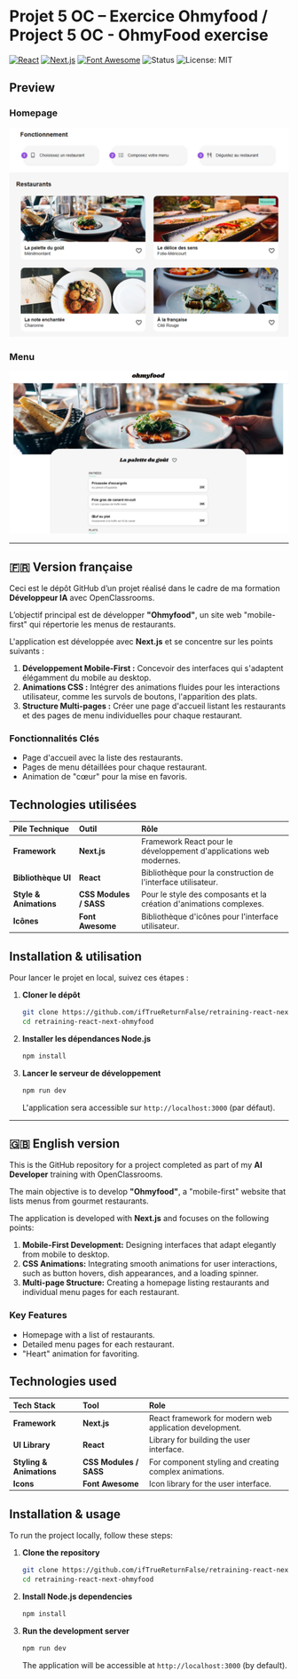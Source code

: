 # Projet 5 OC – Exercice Ohmyfood / Project 5 OC - OhmyFood exercise

[![React](https://img.shields.io/badge/React-%2320232a.svg?logo=react&logoColor=%2361DAFB)](#)
[![Next.js](https://img.shields.io/badge/Next.js-black?logo=next.js&logoColor=white)](#)
[![Font Awesome](https://img.shields.io/badge/Font%20Awesome-528DD7?logo=fontawesome&logoColor=white)](#)
![Status](https://img.shields.io/badge/Status-Completed-brightgreen)
![License: MIT](https://img.shields.io/badge/License-MIT-blue)

## Preview

### Homepage

![Homepage preview](./preview_02.png)

### Menu

![Menu preview](./preview_01.png)

---

## 🇫🇷 Version française

Ceci est le dépôt GitHub d’un projet réalisé dans le cadre de ma formation **Développeur IA** avec OpenClassrooms.

L’objectif principal est de développer **"Ohmyfood"**, un site web "mobile-first" qui répertorie les menus de restaurants. 

L'application est développée avec **Next.js** et se concentre sur les points suivants :

1.  **Développement Mobile-First :** Concevoir des interfaces qui s'adaptent élégamment du mobile au desktop.
2.  **Animations CSS :** Intégrer des animations fluides pour les interactions utilisateur, comme les survols de boutons, l'apparition des plats.
3.  **Structure Multi-pages :** Créer une page d'accueil listant les restaurants et des pages de menu individuelles pour chaque restaurant.

### Fonctionnalités Clés

-   Page d'accueil avec la liste des restaurants.
-   Pages de menu détaillées pour chaque restaurant.
-   Animation de "cœur" pour la mise en favoris.

## Technologies utilisées

| Pile Technique| Outil | Rôle |
| :--------------------- | :-------------- | :-------------- |
| **Framework**          | **Next.js**     | Framework React pour le développement d'applications web modernes.   |
| **Bibliothèque UI**    | **React**   | Bibliothèque pour la construction de l'interface utilisateur.        |
| **Style & Animations** | **CSS Modules / SASS**   | Pour le style des composants et la création d'animations complexes.  |
| **Icônes**             | **Font Awesome**    | Bibliothèque d'icônes pour l'interface utilisateur.                  |

## Installation & utilisation

Pour lancer le projet en local, suivez ces étapes :

1.  **Cloner le dépôt**

    ```bash
    git clone https://github.com/ifTrueReturnFalse/retraining-react-next-ohmyfood.git
    cd retraining-react-next-ohmyfood
    ```

2.  **Installer les dépendances Node.js**

    ```bash
    npm install
    ```

3.  **Lancer le serveur de développement**

    ```bash
    npm run dev
    ```

    L'application sera accessible sur `http://localhost:3000` (par défaut).

---

## 🇬🇧 English version

This is the GitHub repository for a project completed as part of my **AI Developer** training with OpenClassrooms.

The main objective is to develop **"Ohmyfood"**, a "mobile-first" website that lists menus from gourmet restaurants.

The application is developed with **Next.js** and focuses on the following points:

1.  **Mobile-First Development:** Designing interfaces that adapt elegantly from mobile to desktop.
2.  **CSS Animations:** Integrating smooth animations for user interactions, such as button hovers, dish appearances, and a loading spinner.
3.  **Multi-page Structure:** Creating a homepage listing restaurants and individual menu pages for each restaurant.

### Key Features

-   Homepage with a list of restaurants.
-   Detailed menu pages for each restaurant.
-   "Heart" animation for favoriting.

## Technologies used

| Tech Stack | Tool | Role |
| :------- | :---------- | :--------------- |
| **Framework** | **Next.js**   | React framework for modern web application development.  |
| **UI Library** | **React**    | Library for building the user interface.   |
| **Styling & Animations** | **CSS Modules / SASS** | For component styling and creating complex animations.            |
| **Icons**  | **Font Awesome**  | Icon library for the user interface.  |

## Installation & usage

To run the project locally, follow these steps:

1.  **Clone the repository**

    ```bash
    git clone https://github.com/ifTrueReturnFalse/retraining-react-next-ohmyfood.git
    cd retraining-react-next-ohmyfood
    ```

2.  **Install Node.js dependencies**

    ```bash
    npm install
    ```

3.  **Run the development server**

    ```bash
    npm run dev
    ```

    The application will be accessible at `http://localhost:3000` (by default).
